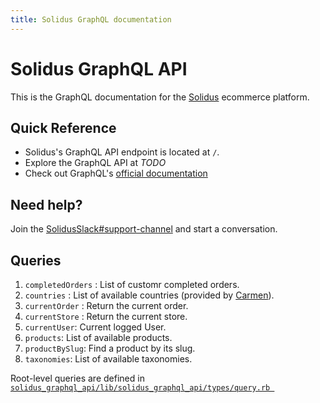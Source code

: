 ```yaml
---
title: Solidus GraphQL documentation
---
```


# Solidus GraphQL API

This is the GraphQL documentation for the [Solidus](https://github.com/solidusio/solidus) ecommerce platform.

## Quick Reference

- Solidus's GraphQL API endpoint is located at `/`.
- Explore the GraphQL API at *TODO* 
- Check out GraphQL's [official documentation](https://graphql.org/)


## Need help?

Join the [SolidusSlack#support-channel](http://slack.solidus.io/) and start a conversation.

## Queries

1. `completedOrders` : List of customr completed orders.
1. `countries` : List of available countries (provided by [Carmen](https://github.com/carmen-ruby/carmen)).
1. `currentOrder` : Return the current order.
1. `currentStore` : Return the current store.
1. `currentUser`: Current logged User.
1. `products`: List of available products.
1. `productBySlug`: Find a product by its slug.
1. `taxonomies`: List of available taxonomies.

Root-level queries are defined in
[`solidus_graphql_api/lib/solidus_graphql_api/types/query.rb `](https://github.com/solidusio-contrib/solidus_graphql_api/blob/master/lib/solidus_graphql_api/types/query.rb)

